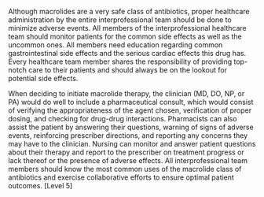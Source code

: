 Although macrolides are a very safe class of antibiotics, proper healthcare administration by the entire interprofessional team should be done to minimize adverse events. All members of the interprofessional healthcare team should monitor patients for the common side effects as well as the uncommon ones. All members need education regarding common gastrointestinal side effects and the serious cardiac effects this drug has. Every healthcare team member shares the responsibility of providing top-notch care to their patients and should always be on the lookout for potential side effects.

When deciding to initiate macrolide therapy, the clinician (MD, DO, NP, or PA) would do well to include a pharmaceutical consult, which would consist of verifying the appropriateness of the agent chosen, verification of proper dosing, and checking for drug-drug interactions. Pharmacists can also assist the patient by answering their questions, warning of signs of adverse events, reinforcing prescriber directions, and reporting any concerns they may have to the clinician. Nursing can monitor and answer patient questions about their therapy and report to the prescriber on treatment progress or lack thereof or the presence of adverse effects. All interprofessional team members should know the most common uses of the macrolide class of antibiotics and exercise collaborative efforts to ensure optimal patient outcomes. [Level 5]